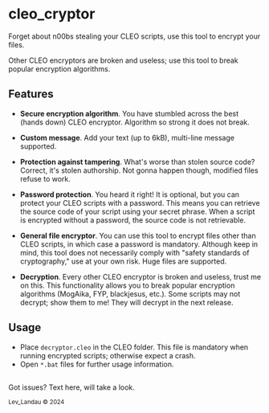 # cleo_cryptor

Forget about n00bs stealing your CLEO scripts, use this tool to encrypt your files.

Other CLEO encryptors are broken and useless; use this tool to break popular encryption algorithms.

## Features

- **Secure encryption algorithm**. You have stumbled across the best (hands down) CLEO encryptor. Algorithm so strong it does not break.

- **Custom message**. Add your text (up to 6kB), multi-line message supported.

- **Protection against tampering**. What's worse than stolen source code? Correct, it's stolen authorship. Not gonna happen though, modified files refuse to work.

- **Password protection**. You heard it right! It is optional, but you can protect your CLEO scripts with a password. This means you can retrieve the source code of your script using your secret phrase. When a script is encrypted without a password, the source code is not retrievable.

- **General file encryptor**. You can use this tool to encrypt files other than CLEO scripts, in which case a password is mandatory. Although keep in mind, this tool does not necessarily comply with "safety standards of cryptography," use at your own risk. Huge files are supported.

- **Decryption**. Every other CLEO encryptor is broken and useless, trust me on this. This functionality allows you to break popular encryption algorithms (MogAika, FYP, blackjesus, etc.). Some scripts may not decrypt; show them to me! They will decrypt in the next release.

## Usage

- Place `decryptor.cleo` in the CLEO folder. This file is mandatory when running encrypted scripts; otherwise expect a crash.  
- Open `*.bat` files for further usage information.

##

Got issues? Text here, will take a look.

<sup>Lev_Landau © 2024</sup>
